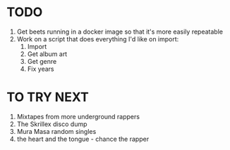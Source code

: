 # TODO

1. Get beets running in a docker image so that it's more easily repeatable
2. Work on a script that does everything I'd like on import:
   1. Import
   2. Get album art
   3. Get genre
   4. Fix years

# TO TRY NEXT

1. Mixtapes from more underground rappers
2. The Skrillex disco dump
3. Mura Masa random singles
4. the heart and the tongue - chance the rapper

